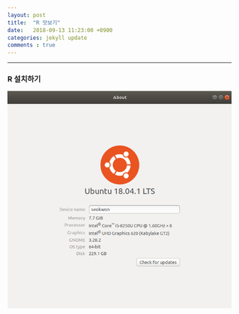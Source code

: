 ```yaml
---
layout: post
title:  "R 맛보기"
date:   2018-09-13 11:23:00 +0900
categories: jekyll update
comments : true
---
```


---
### R 설치하기

![Mysys](./_images/startR/36.png)
